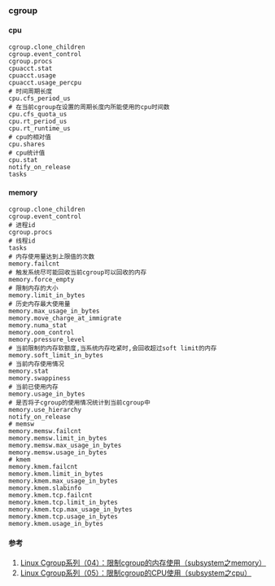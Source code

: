 ### cgroup

#### cpu

```
cgroup.clone_children
cgroup.event_control
cgroup.procs
cpuacct.stat
cpuacct.usage
cpuacct.usage_percpu
# 时间周期长度
cpu.cfs_period_us
# 在当前cgroup在设置的周期长度内所能使用的cpu时间数
cpu.cfs_quota_us
cpu.rt_period_us
cpu.rt_runtime_us
# cpu的相对值
cpu.shares
# cpu统计值
cpu.stat
notify_on_release
tasks
```

#### memory

```
cgroup.clone_children 
cgroup.event_control
# 进程id
cgroup.procs
# 线程id
tasks
# 内存使用量达到上限值的次数
memory.failcnt 
# 触发系统尽可能回收当前cgroup可以回收的内存
memory.force_empty
# 限制内存的大小
memory.limit_in_bytes 
# 历史内存最大使用量
memory.max_usage_in_bytes 
memory.move_charge_at_immigrate
memory.numa_stat
memory.oom_control
memory.pressure_level
# 当前限制的内存软额度,当系统内存吃紧时,会回收超过soft limit的内存
memory.soft_limit_in_bytes
# 当前内存使用情况
memory.stat 
memory.swappiness
# 当前已使用内存
memory.usage_in_bytes
# 是否将子cgroup的使用情况统计到当前cgroup中
memory.use_hierarchy
notify_on_release
# memsw
memory.memsw.failcnt 
memory.memsw.limit_in_bytes
memory.memsw.max_usage_in_bytes
memory.memsw.usage_in_bytes
# kmem
memory.kmem.failcnt
memory.kmem.limit_in_bytes
memory.kmem.max_usage_in_bytes 
memory.kmem.slabinfo
memory.kmem.tcp.failcnt
memory.kmem.tcp.limit_in_bytes
memory.kmem.tcp.max_usage_in_bytes
memory.kmem.tcp.usage_in_bytes
memory.kmem.usage_in_bytes
```

#### 参考

1. [ Linux Cgroup系列（04）：限制cgroup的内存使用（subsystem之memory）](https://segmentfault.com/a/1190000008125359)
2. [Linux Cgroup系列（05）：限制cgroup的CPU使用（subsystem之cpu）](https://segmentfault.com/a/1190000008323952)
